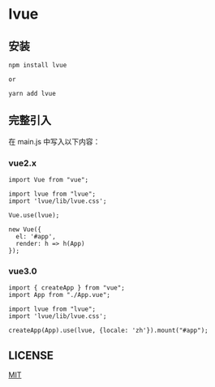 # lvue

## 安装

```
npm install lvue

or

yarn add lvue
```

## 完整引入

在 main.js 中写入以下内容：

### vue2.x

```
import Vue from "vue";

import lvue from "lvue";
import 'lvue/lib/lvue.css';

Vue.use(lvue);

new Vue({
  el: '#app',
  render: h => h(App)
});
```

### vue3.0

```
import { createApp } from "vue";
import App from "./App.vue";

import lvue from "lvue";
import 'lvue/lib/lvue.css';

createApp(App).use(lvue, {locale: 'zh'}).mount("#app");
```

## LICENSE

[MIT](https://github.com/longshao5520/lvue/blob/main/LICENSE)
